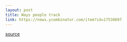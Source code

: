 ```yaml
---
layout: post
title: Ways people track
link: https://news.ycombinator.com/item?id=17538697
---
```



[source](https://news.ycombinator.com/item?id=17538697)
